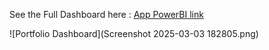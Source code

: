 See the Full Dashboard here : [App PowerBI link](https://app.powerbi.com/groups/me/reports/56d97ed9-a6da-47e9-9341-d0fbe194d689/94e222ac0009a4b49e28?experience=power-bi&bookmarkGuid=6d052c5c046473388f7a) 

![Portfolio Dashboard](Screenshot 2025-03-03 182805.png)
